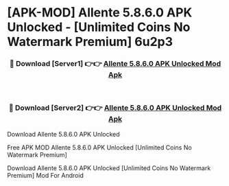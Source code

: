 # [APK-MOD] Allente 5.8.6.0 APK Unlocked - [Unlimited Coins No Watermark Premium] 6u2p3



<div align="center">
<h3>🔴 Download [Server1] 👉👉 <a href="https://momento.my/?title=Allente_5.8.6.0_APK_Unlocked">Allente 5.8.6.0 APK Unlocked Mod Apk</a></h3><br>

<h3>🔴 Download [Server2] 👉👉 <a href="https://momento.my/?title=Allente_5.8.6.0_APK_Unlocked">Allente 5.8.6.0 APK Unlocked Mod Apk</a></h3>
</div>



Download Allente 5.8.6.0 APK Unlocked 

Free APK MOD Allente 5.8.6.0 APK Unlocked [Unlimited Coins No Watermark Premium]

Download Allente 5.8.6.0 APK Unlocked [Unlimited Coins No Watermark Premium] Mod For Android
